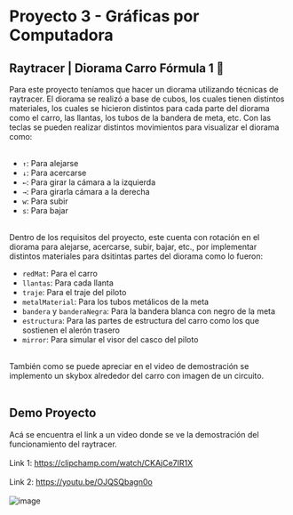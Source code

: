 # Proyecto 3 - Gráficas por Computadora
## Raytracer | Diorama Carro Fórmula 1 🏁
Para este proyecto teníamos que hacer un diorama utilizando técnicas de raytracer. El diorama se realizó a base de cubos, los cuales tienen distintos materiales, los cuales se hicieron distintos para cada parte del diorama como el carro, las llantas, los tubos de la bandera de meta, etc. Con las teclas se pueden realizar distintos movimientos para visualizar el diorama como:<br><br>

- `↑`: Para alejarse<br>
- `↓`: Para acercarse<br>
- `←`: Para girar la cámara a la izquierda<br>
- `→`: Para girarla cámara a la derecha<br>
- `w`: Para subir<br>
- `s`: Para bajar<br><br>

Dentro de los requisitos del proyecto, este cuenta con rotación en el diorama para alejarse, acercarse, subir, bajar, etc., por implementar distintos materiales para dsitintas partes del diorama como lo fueron: <br>
- `redMat`: Para el carro<br>
- `llantas`: Para cada llanta<br>
- `traje`: Para el traje del piloto<br>
- `metalMaterial`: Para los tubos metálicos de la meta<br>
- `bandera` y `banderaNegra`: Para la bandera blanca con negro de la meta<br>
- `estructura`: Para las partes de estructura del carro como los que sostienen el alerón trasero<br>
- `mirror`: Para simular el visor del casco del piloto<br><br>

También como se puede apreciar en el video de demostración se implemento un skybox alrededor del carro con imagen de un circuito.<br><br>

## Demo Proyecto
Acá se encuentra el link a un video donde se ve la demostración del funcionamiento del raytracer.<br><br>
Link 1: https://clipchamp.com/watch/CKAjCe7IR1X<br><br>
Link 2: https://youtu.be/OJQSQbagn0o<br><br>
![image](https://github.com/LINDAINES213/Proyecto3_Raytracer/assets/77686175/79d81d75-4cba-4458-9895-173593a005ae)
